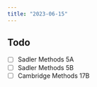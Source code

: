 ```yaml
---
title: "2023-06-15"
---
```


## Todo
- [ ] Sadler Methods 5A
- [ ] Sadler Methods 5B
- [ ] Cambridge Methods 17B
